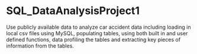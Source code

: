 # SQL_DataAnalysisProject1
Use publicly available data to analyze car accident data including loading in local csv files using MySQL, populating tables, using both built in and user defined functions, data profiling the tables and extracting key pieces of information from the tables.
